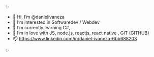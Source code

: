 
✨

- 👋 Hi, I’m @danielivaneza
- 👀 I’m interested in Softwaredev / Webdev 
- 🌱 I’m currently learning C#,
- 💞️ I’m in love with JS, node.js, reactjs, react native , GIT (GITHUB)
- 📫 https://www.linkedin.com/in/daniel-ivaneza-6bb688203

✨
